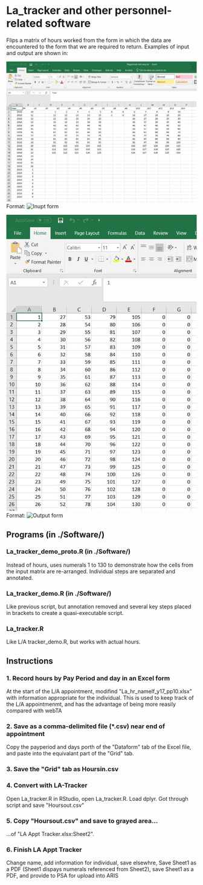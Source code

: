 # La_tracker and other personnel-related software

Flips a matrix of hours worked from the form in which the data are encountered to 
the form that we are required to return. Examples of input and output are shown
in:

![Input format](/Docs/Payperiods-test-seq.JPG)
Format: ![Inupt form](La_tracker/Docs/Payperiods-test-seq.JPG)

![Output format](/Docs/Hourshout.JPG)
Format: ![Output form](La_tracker/Docs/Hourshout.JPG)


## Programs (in ./Software/)

### La_tracker_demo_proto.R (in ./Software/)

Instead of hours, uses numerals 1 to 130 to demonstrate how the cells from 
the input matrix are re-arranged. Individual steps are separated and 
annotated.

### La_tracker_demo.R (in ./Software/)

Like previous script, but annotation removed and several key steps placed
in brackets to create a quasi-executable script.

### La_tracker.R

Like L/A tracker_demo.R, but works with actual hours.


## Instructions

### 1. Record hours by Pay Period and day in an Excel form

At the start of the L/A appointment, modifind "La_hr_namelf_y17_pp10.xlsx" 
with information appropriate for the individual. This is used to keep track
of the L/A appointmenmt, and has the advantage of being more reasily compared
with webTA

### 2. Save as a comma-delimited file (*.csv) near end of appointment

Copy the payperiod and days porth of the "Dataform" tab of the Excel file, 
and paste into the equivalant part of the "Grid" tab.

### 3. Save the "Grid" tab as Hoursin.csv

### 4. Convert with LA-Tracker

Open La_tracker.R in RStudio, open La_tracker.R. Load dplyr. Got through
script and save "Hoursout.csv"

### 5. Copy "Hoursout.csv" and save to grayed area...

...of "LA Appt Tracker.xlsx:Sheet2". 

### 6. Finish LA Appt Tracker

Change name, add information for individual, save elsewhre, Save Sheet1
as a PDF (Sheet1 dispays numerals referenced from Sheet2), save
Sheet1 as a PDF, and provide to PSA for upload into ARIS